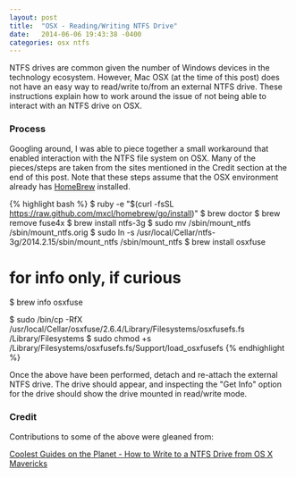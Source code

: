 ```yaml
---
layout: post
title:  "OSX - Reading/Writing NTFS Drive"
date:   2014-06-06 19:43:38 -0400
categories: osx ntfs
---
```

NTFS drives are common given the number of Windows devices in the technology ecosystem.
However, Mac OSX (at the time of this post) does not have an easy way to read/write
to/from an external NTFS drive. These instructions explain how to work around the
issue of not being able to interact with an NTFS drive on OSX.

### Process

Googling around, I was able to piece together a small workaround that enabled interaction
with the NTFS file system on OSX. Many of the pieces/steps are taken from the sites mentioned
in the Credit section at the end of this post. Note that these steps assume that the OSX
environment already has [HomeBrew](http://brew.sh/) installed.


{% highlight bash %}
$ ruby -e "$(curl -fsSL https://raw.github.com/mxcl/homebrew/go/install)"
$ brew doctor
$ brew remove fuse4x
$ brew install ntfs-3g
$ sudo mv /sbin/mount_ntfs /sbin/mount_ntfs.orig
$ sudo ln -s /usr/local/Cellar/ntfs-3g/2014.2.15/sbin/mount_ntfs /sbin/mount_ntfs
$ brew install osxfuse

# for info only, if curious
$ brew info osxfuse

$ sudo /bin/cp -RfX /usr/local/Cellar/osxfuse/2.6.4/Library/Filesystems/osxfusefs.fs /Library/Filesystems
$ sudo chmod +s /Library/Filesystems/osxfusefs.fs/Support/load_osxfusefs
{% endhighlight %}

Once the above have been performed, detach and re-attach the external NTFS drive. The drive should
appear, and inspecting the "Get Info" option for the drive should show the drive mounted in read/write
mode.

### Credit

Contributions to some of the above were gleaned from:

[Coolest Guides on the Planet - How to Write to a NTFS Drive from OS X Mavericks](http://coolestguidesontheplanet.com/how-to-write-to-a-ntfs-drive-from-os-x-mavericks/)
